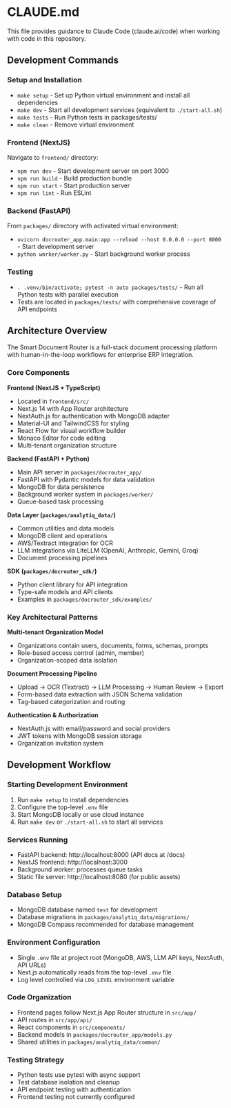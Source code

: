 # CLAUDE.md

This file provides guidance to Claude Code (claude.ai/code) when working with code in this repository.

## Development Commands

### Setup and Installation
- `make setup` - Set up Python virtual environment and install all dependencies
- `make dev` - Start all development services (equivalent to `./start-all.sh`)
- `make tests` - Run Python tests in packages/tests/
- `make clean` - Remove virtual environment

### Frontend (NextJS)
Navigate to `frontend/` directory:
- `npm run dev` - Start development server on port 3000
- `npm run build` - Build production bundle
- `npm run start` - Start production server
- `npm run lint` - Run ESLint

### Backend (FastAPI)
From `packages/` directory with activated virtual environment:
- `uvicorn docrouter_app.main:app --reload --host 0.0.0.0 --port 8000` - Start development server
- `python worker/worker.py` - Start background worker process

### Testing
- `. .venv/bin/activate; pytest -n auto packages/tests/` - Run all Python tests with parallel execution
- Tests are located in `packages/tests/` with comprehensive coverage of API endpoints

## Architecture Overview

The Smart Document Router is a full-stack document processing platform with human-in-the-loop workflows for enterprise ERP integration.

### Core Components

**Frontend (NextJS + TypeScript)**
- Located in `frontend/src/`
- Next.js 14 with App Router architecture
- NextAuth.js for authentication with MongoDB adapter
- Material-UI and TailwindCSS for styling
- React Flow for visual workflow builder
- Monaco Editor for code editing
- Multi-tenant organization structure

**Backend (FastAPI + Python)**
- Main API server in `packages/docrouter_app/`
- FastAPI with Pydantic models for data validation
- MongoDB for data persistence
- Background worker system in `packages/worker/`
- Queue-based task processing

**Data Layer (`packages/analytiq_data/`)**
- Common utilities and data models
- MongoDB client and operations
- AWS/Textract integration for OCR
- LLM integrations via LiteLLM (OpenAI, Anthropic, Gemini, Groq)
- Document processing pipelines

**SDK (`packages/docrouter_sdk/`)**
- Python client library for API integration
- Type-safe models and API clients
- Examples in `packages/docrouter_sdk/examples/`

### Key Architectural Patterns

**Multi-tenant Organization Model**
- Organizations contain users, documents, forms, schemas, prompts
- Role-based access control (admin, member)
- Organization-scoped data isolation

**Document Processing Pipeline**
- Upload → OCR (Textract) → LLM Processing → Human Review → Export
- Form-based data extraction with JSON Schema validation
- Tag-based categorization and routing

**Authentication & Authorization**
- NextAuth.js with email/password and social providers
- JWT tokens with MongoDB session storage
- Organization invitation system

## Development Workflow

### Starting Development Environment
1. Run `make setup` to install dependencies
2. Configure the top-level `.env` file
3. Start MongoDB locally or use cloud instance
4. Run `make dev` or `./start-all.sh` to start all services

### Services Running
- FastAPI backend: http://localhost:8000 (API docs at /docs)
- NextJS frontend: http://localhost:3000
- Background worker: processes queue tasks
- Static file server: http://localhost:8080 (for public assets)

### Database Setup
- MongoDB database named `test` for development
- Database migrations in `packages/analytiq_data/migrations/`
- MongoDB Compass recommended for database management

### Environment Configuration
- Single `.env` file at project root (MongoDB, AWS, LLM API keys, NextAuth, API URLs)
- Next.js automatically reads from the top-level `.env` file
- Log level controlled via `LOG_LEVEL` environment variable

### Code Organization
- Frontend pages follow Next.js App Router structure in `src/app/`
- API routes in `src/app/api/`
- React components in `src/components/`
- Backend models in `packages/docrouter_app/models.py`
- Shared utilities in `packages/analytiq_data/common/`

### Testing Strategy
- Python tests use pytest with async support
- Test database isolation and cleanup
- API endpoint testing with authentication
- Frontend testing not currently configured